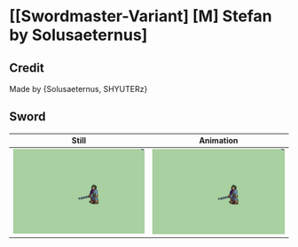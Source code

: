 # [\[Swordmaster-Variant\] \[M\] Stefan by Solusaeternus]

## Credit

Made by {Solusaeternus, SHYUTERz}
	
## Sword

| Still | Animation |
| :---: | :-------: |
| ![Sword still](./Sword_000.png) | ![Sword animation](./Sword.gif) |
